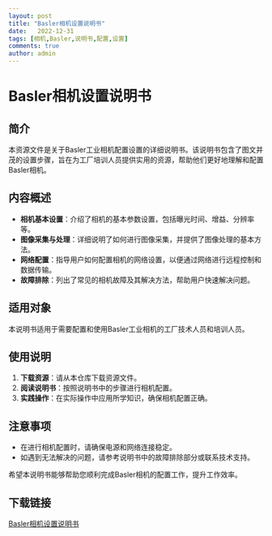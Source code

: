 ```yaml
---
layout: post
title: "Basler相机设置说明书"
date:   2022-12-31
tags: [相机,Basler,说明书,配置,设置]
comments: true
author: admin
---
```

# Basler相机设置说明书

## 简介
本资源文件是关于Basler工业相机配置设置的详细说明书。该说明书包含了图文并茂的设置步骤，旨在为工厂培训人员提供实用的资源，帮助他们更好地理解和配置Basler相机。

## 内容概述
- **相机基本设置**：介绍了相机的基本参数设置，包括曝光时间、增益、分辨率等。
- **图像采集与处理**：详细说明了如何进行图像采集，并提供了图像处理的基本方法。
- **网络配置**：指导用户如何配置相机的网络设置，以便通过网络进行远程控制和数据传输。
- **故障排除**：列出了常见的相机故障及其解决方法，帮助用户快速解决问题。

## 适用对象
本说明书适用于需要配置和使用Basler工业相机的工厂技术人员和培训人员。

## 使用说明
1. **下载资源**：请从本仓库下载资源文件。
2. **阅读说明书**：按照说明书中的步骤进行相机配置。
3. **实践操作**：在实际操作中应用所学知识，确保相机配置正确。

## 注意事项
- 在进行相机配置时，请确保电源和网络连接稳定。
- 如遇到无法解决的问题，请参考说明书中的故障排除部分或联系技术支持。

希望本说明书能够帮助您顺利完成Basler相机的配置工作，提升工作效率。

## 下载链接

[Basler相机设置说明书](https://pan.quark.cn/s/5a88dee8d31b)